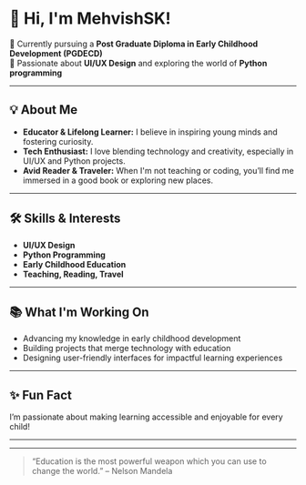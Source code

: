 # 👋 Hi, I'm MehvishSK!

🌱 Currently pursuing a **Post Graduate Diploma in Early Childhood Development (PGDECD)**  
🎨 Passionate about **UI/UX Design** and exploring the world of **Python programming**

---

## 💡 About Me

- **Educator & Lifelong Learner:** I believe in inspiring young minds and fostering curiosity.  
- **Tech Enthusiast:** I love blending technology and creativity, especially in UI/UX and Python projects.  
- **Avid Reader & Traveler:** When I'm not teaching or coding, you’ll find me immersed in a good book or exploring new places.

---

## 🛠️ Skills & Interests

- **UI/UX Design**
- **Python Programming**
- **Early Childhood Education**
- **Teaching, Reading, Travel**

---

## 📚 What I'm Working On

- Advancing my knowledge in early childhood development  
- Building projects that merge technology with education  
- Designing user-friendly interfaces for impactful learning experiences

---

## ✨ Fun Fact

I’m passionate about making learning accessible and enjoyable for every child!

---

<!-- Optionally add your social links below! -->
<!--
## 🌐 Connect with Me

- [LinkedIn](YOUR-LINKEDIN-URL)
- [Twitter](YOUR-TWITTER-URL)
- [Personal Website](YOUR-WEBSITE-URL)
-->

---

> “Education is the most powerful weapon which you can use to change the world.” – Nelson Mandela
